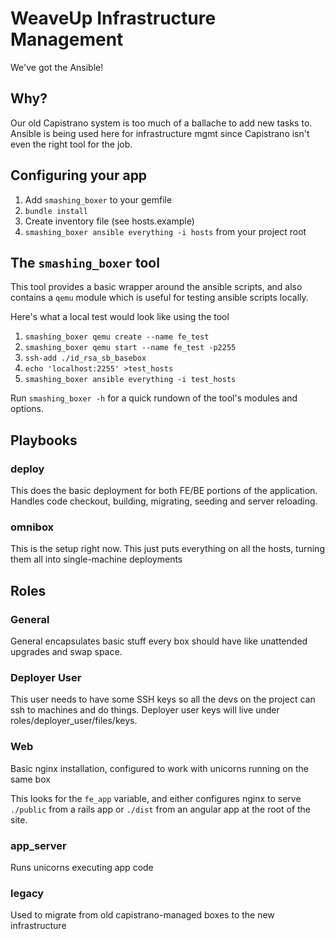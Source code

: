 # WeaveUp Infrastructure Management

We've got the Ansible!

## Why?

Our old Capistrano system is too much of a ballache to add new tasks to.  Ansible is being used here for infrastructure mgmt since Capistrano isn't even the right tool for the job.

## Configuring your app

1. Add `smashing_boxer` to your gemfile
2. `bundle install`
3. Create inventory file (see hosts.example)
4. `smashing_boxer ansible everything -i hosts` from your project root

## The `smashing_boxer` tool

This tool provides a basic wrapper around the ansible scripts, and also contains a `qemu` module which is useful for testing ansible scripts locally.

Here's what a local test would look like using the tool

1. `smashing_boxer qemu create --name fe_test`
2. `smashing_boxer qemu start --name fe_test -p2255`
3. `ssh-add ./id_rsa_sb_basebox`
4. `echo 'localhost:2255' >test_hosts`
5. `smashing_boxer ansible everything -i test_hosts`
 
Run `smashing_boxer -h` for a quick rundown of the tool's modules and options.

## Playbooks

### deploy

This does the basic deployment for both FE/BE portions of the application.  Handles code checkout, building, migrating, seeding and server reloading.

### omnibox

This is the setup right now.  This just puts everything on all the hosts, turning them all into single-machine deployments

## Roles

### General

General encapsulates basic stuff every box should have like unattended upgrades and swap space.

### Deployer User

This user needs to have some SSH keys so all the devs on the project can ssh to machines and do things.  Deployer user keys will live under roles/deployer\_user/files/keys.

### Web

Basic nginx installation, configured to work with unicorns running on the same box

This looks for the `fe_app` variable, and either configures nginx to serve `./public` from a rails app or `./dist` from an angular app at the root of the site.

### app\_server

Runs unicorns executing app code

### legacy

Used to migrate from old capistrano-managed boxes to the new infrastructure
